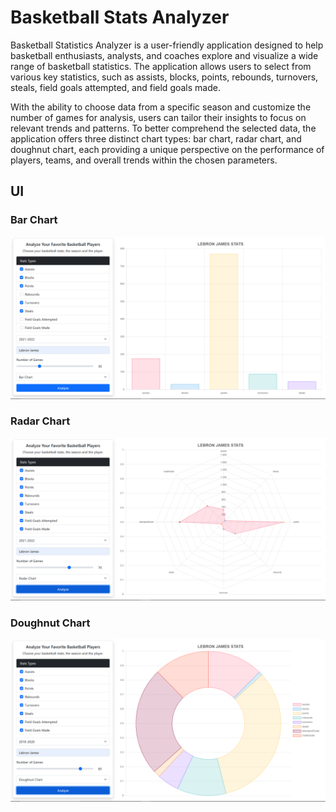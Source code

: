 # Basketball Stats Analyzer

Basketball Statistics Analyzer is a user-friendly application designed to help basketball enthusiasts, analysts, and coaches explore and visualize a wide range of basketball statistics. The application allows users to select from various key statistics, such as assists, blocks, points, rebounds, turnovers, steals, field goals attempted, and field goals made.

With the ability to choose data from a specific season and customize the number of games for analysis, users can tailor their insights to focus on relevant trends and patterns. To better comprehend the selected data, the application offers three distinct chart types: bar chart, radar chart, and doughnut chart, each providing a unique perspective on the performance of players, teams, and overall trends within the chosen parameters.

## UI

### Bar Chart

![Bar Chart](./images/DEMO_Bar_Chart.PNG)

### Radar Chart

![Radar Chart](./images/DEMO_Radar_Chart.PNG)

### Doughnut Chart

![Doughnut Chart](./images/DEMO_Doughnut_Chart.PNG)
